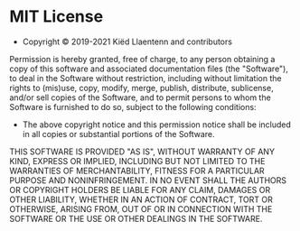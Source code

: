 MIT License
===========

- Copyright © 2019-2021 Kiëd Llaentenn and contributors

Permission is hereby granted, free of charge, to any person obtaining a copy
of this software and associated documentation files (the "Software"), to deal
in the Software without restriction, including without limitation the rights to
(mis)use, copy, modify, merge, publish, distribute, sublicense, and/or sell
copies of the Software, and to permit persons to whom the Software is furnished
to do so, subject to the following conditions:

- The above copyright notice and this permission notice shall be included in all
copies or substantial portions of the Software.

THIS SOFTWARE IS PROVIDED "AS IS", WITHOUT WARRANTY OF ANY KIND, EXPRESS OR
IMPLIED, INCLUDING BUT NOT LIMITED TO THE WARRANTIES OF MERCHANTABILITY,
FITNESS FOR A PARTICULAR PURPOSE AND NONINFRINGEMENT. IN NO EVENT SHALL THE
AUTHORS OR COPYRIGHT HOLDERS BE LIABLE FOR ANY CLAIM, DAMAGES OR OTHER
LIABILITY, WHETHER IN AN ACTION OF CONTRACT, TORT OR OTHERWISE, ARISING FROM,
OUT OF OR IN CONNECTION WITH THE SOFTWARE OR THE USE OR OTHER DEALINGS IN
THE SOFTWARE.
